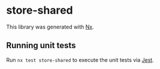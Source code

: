 # store-shared

This library was generated with [Nx](https://nx.dev).

## Running unit tests

Run `nx test store-shared` to execute the unit tests via [Jest](https://jestjs.io).
